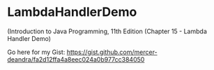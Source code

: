 # LambdaHandlerDemo
(Introduction to Java Programming, 11th Edition (Chapter 15 - Lambda Handler Demo)

Go here for my Gist:
https://gist.github.com/mercer-deandra/fa2d12ffa4a8eec024a0b977cc384050
